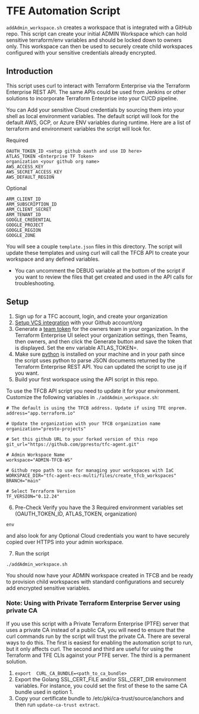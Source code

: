 # TFE Automation Script
`addAdmin_workspace.sh` creates a workspace that is integrated with a GitHub repo.  This script can create your initial ADMIN Workspace which can hold sensitive terraform/env variables and should be locked down to owners only.  This workspace can then be used to securely create child workspaces configured with your sensitive credentials already encrypted.

## Introduction
This script uses curl to interact with Terraform Enterprise via the Terraform Enterprise REST API. The same APIs could be used from Jenkins or other solutions to incorporate Terraform Enterprise into your CI/CD pipeline.

You can Add your sensitive Cloud credentials by sourcing them into your shell as local environment variables.  The default script will look for the default AWS, GCP, or Azure ENV variables during runtime. Here are a list of terraform and environment variables the script will look for.


Required
```
OAUTH_TOKEN_ID <setup github oauth and use ID here>
ATLAS_TOKEN <Enterprise TF Token>
organization <your github org name>
AWS_ACCESS_KEY
AWS_SECRET_ACCESS_KEY
AWS_DEFAULT_REGION
```

Optional
```
ARM_CLIENT_ID
ARM_SUBSCRIPTION_ID
ARM_CLIENT_SECRET
ARM_TENANT_ID
GOOGLE_CREDENTIAL
GOOGLE_PROJECT
GOOGLE_REGION
GOOGLE_ZONE
```

You will see a couple `template.json` files in this directory.  The script will update these templates and using curl will call the TFCB API to create your workspace and any defined variables.
* You can uncomment the DEBUG variable at the bottom of the script if you want to review the files that get created and used in the API calls for troubleshooting.

## Setup
1. Sign up for a TFC account, login, and create your organization
2. [Setup VCS integration](https://www.terraform.io/docs/cloud/vcs/github.html) with your Github account/org
3. Generate a [team token](https://www.terraform.io/docs/enterprise/users-teams-organizations/service-accounts.html#team-service-accounts) for the owners team in your organization.  In the Terraform Enterprise UI select your organization settings, then Teams, then owners, and then click the Generate button and save the token that is displayed.  Set the env variable ATLAS_TOKEN=<team token>.
4. Make sure [python](https://www.python.org/downloads/) is installed on your machine and in your path since the script uses python to parse JSON documents returned by the Terraform Enterprise REST API.  You can updated the script to use jq if you want.
5. Build your first workspace using the API script in this repo.

To use the TFCB API script you need to update it for your environment.  Customize the following variables in `./addAdmin_workspace.sh`:
```
# The default is using the TFCB address. Update if using TFE onprem.
address="app.terraform.io"

# Update the organization with your TFCB organization name
organization="presto-projects"

# Set this github URL to your forked version of this repo
git_url="https://github.com/ppresto/tfc-agent.git"

# Admin Workspace Name
workspace="ADMIN-TFCB-WS"

# Github repo path to use for managing your workspaces with IaC
WORKSPACE_DIR="tfc-agent-ecs-multi/files/create_tfcb_workspaces"
BRANCH="main"

# Select Terraform Version
TF_VERSION="0.12.24"

```

6. Pre-Check
Verify you have the 3 Required environment variables set (OAUTH_TOKEN_ID, ATLAS_TOKEN, organization)
```
env
```
and also look for any Optional Cloud credentials you want to have securely copied over HTTPS into your admin workspace.

7. Run the script
```
./addAdmin_workspace.sh
```
You should now have your ADMIN workspace created in TFCB and be ready to provision child workspaces with standard configurations and securely add encrypted sensitive variables.

### Note: Using with Private Terraform Enterprise Server using private CA
If you use this script with a Private Terraform Enterprise (PTFE) server that uses a private CA instead of a public CA, you will need to ensure that the curl commands run by the script will trust the private CA.  There are several ways to do this.  The first is easiest for enabling the automation script to run, but it only affects curl. The second and third are useful for using the Terraform and TFE CLIs against your PTFE server. The third is a permanent solution.
1. `export  CURL_CA_BUNDLE=<path_to_ca_bundle>`
1. Export the Golang SSL_CERT_FILE and/or SSL_CERT_DIR environment variables. For instance, you could set the first of these to the same CA bundle used in option 1.
1. Copy your certificate bundle to /etc/pki/ca-trust/source/anchors and then run `update-ca-trust extract`.
